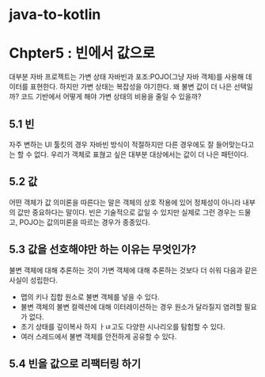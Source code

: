 # java-to-kotlin

# Chpter5 : 빈에서 값으로
대부분 자바 프로젝트는 가변 상태 자바빈과 포조:POJO(그냥 자바 객체)를 사용해 데이터를 표현한다. 하지만 가변 상태는 복잡성을 야기한다. 왜 불변 값이 더 나은 선택일까? 코드 기반에서 어떻게 해야 가변 상태의 비용을 줄일 수 있을까?

## 5.1 빈
자주 변하는 UI 툴킷의 경우 자바빈 방식이 적절하지만 다른 경우에도 잘 들어맞는다고는 할 수 없다. 우리가 객체로 표혆고 싶은 대부분 대상에서는 값이 더 나은 패턴이다.

## 5.2 값
어떤 객체가 값 의미론을 따른다는 말은 객체의 상호 작용에 있어 정체성이 아니라 내부의 값만 중요하다는 말이다.
빈은 기술적으로 값일 수 있지만 실제로 그런 경우는 드물고, POJO는 값의미론을 따르는 경우가 종종있다.

## 5.3 값을 선호해야만 하는 이유는 무엇인가?
불변 객체에 대해 추론하는 것이 가변 객체에 대해 추론하는 것보다 더 쉬워 다음과 같은 사실이 성립한다.
- 맵의 키나 집합 원소로 불변 객체를 넣을 수 있다.
- 불변 객체의 불변 컬렉션에 대해 이터레이션하는 경우 원소가 달라질지 염려할 필요가 없다.
- 초기 상태를 깊이복사 하지 ㅏㄶ고도 다양한 시나리오를 탐험할 수 있다.
- 여러 스레드에서 불변 객체를 안전하게 공유할 수 있다.

## 5.4 빈을 값으로 리팩터링 하기
